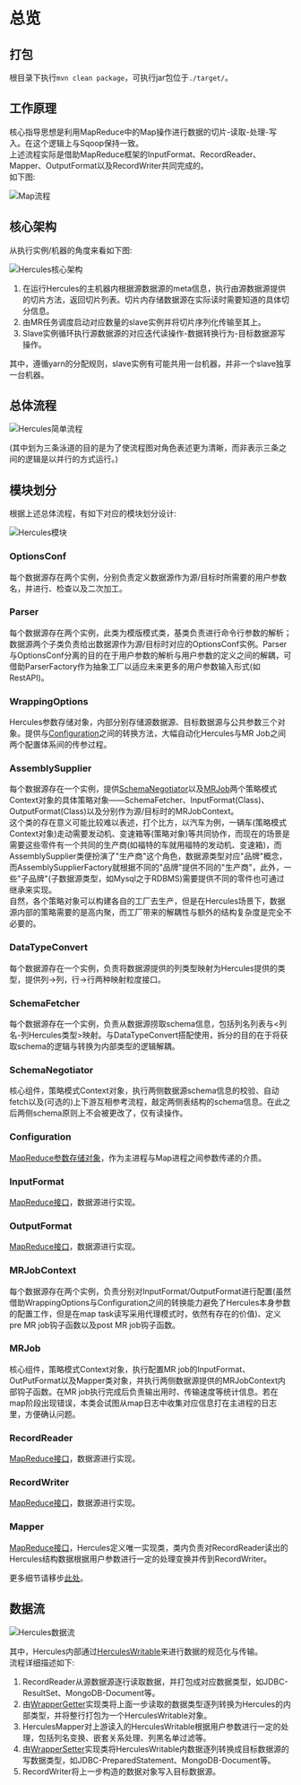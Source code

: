 # 总览
## 打包
根目录下执行`mvn clean package`，可执行jar包位于`./target/`。  
## 工作原理
核心指导思想是利用MapReduce中的Map操作进行数据的切片-读取-处理-写入。在这个逻辑上与Sqoop保持一致。  
上述流程实际是借助MapReduce框架的InputFormat、RecordReader、Mapper、OutputFormat以及RecordWriter共同完成的。  
如下图:  

![Map流程](../image/Map流程.jpg "Map流程")

## 核心架构
从执行实例/机器的角度来看如下图:  

![Hercules核心架构](../image/Hercules工作原理.png "Hercules核心架构")

1. 在运行Hercules的主机器内根据源数据源的meta信息，执行由源数据源提供的切片方法，返回切片列表。切片内存储数据源在实际读时需要知道的具体切分信息。
2. 由MR任务调度启动对应数量的slave实例并将切片序列化传输至其上。
3. Slave实例循环执行源数据源的对应迭代读操作-数据转换行为-目标数据源写操作。 
 
其中，遵循yarn的分配规则，slave实例有可能共用一台机器，并非一个slave独享一台机器。
## 总体流程

![Hercules简单流程](../image/Hercules流程.png "Hercules简单流程")  

(其中划为三条泳道的目的是为了使流程图对角色表述更为清晰，而非表示三条之间的逻辑是以并行的方式运行。)  
## 模块划分
根据上述总体流程，有如下对应的模块划分设计:  

![Hercules模块](../image/Hercules模块.png "Hercules模块")  

### OptionsConf
每个数据源存在两个实例，分别负责定义数据源作为源/目标时所需要的用户参数名，并进行、检查以及二次加工。  
### Parser
每个数据源存在两个实例，此类为模版模式类，基类负责进行命令行参数的解析；数据源两个子类负责给出数据源作为源/目标时对应的OptionsConf实例。Parser与OptionsConf分离的目的在于用户参数的解析与用户参数的定义之间的解耦，可借助ParserFactory作为抽象工厂以适应未来更多的用户参数输入形式(如RestAPI)。  
### WrappingOptions
Hercules参数存储对象，内部分别存储源数据源、目标数据源与公共参数三个对象。提供与[Configuration](./General.md#Configuration)之间的转换方法，大幅自动化Hercules与MR Job之间两个配置体系间的传参过程。
### AssemblySupplier
每个数据源存在一个实例，提供[SchemaNegotiator](./General.md#SchemaNegotiator)以及[MRJob](./General.md#MRJob)两个策略模式Context对象的具体策略对象——SchemaFetcher、InputFormat(Class)、OutputFormat(Class)以及分别作为源/目标时的MRJobContext。  
这个类的存在意义可能比较难以表述，打个比方，以汽车为例，一辆车(策略模式Context对象)走动需要发动机、变速箱等(策略对象)等共同协作，而现在的场景是需要这些零件有一个共同的生产商(如福特的车就用福特的发动机、变速箱)，而AssemblySupplier类便扮演了"生产商"这个角色，数据源类型对应"品牌"概念，而AssemblySupplierFactory就根据不同的"品牌"提供不同的"生产商"，此外，一些"子品牌"(子数据源类型，如Mysql之于RDBMS)需要提供不同的零件也可通过继承来实现。  
自然，各个策略对象可以构建各自的工厂去生产，但是在Hercules场景下，数据源内部的策略需要的是高内聚，而工厂带来的解耦性与额外的结构复杂度是完全不必要的。  
### DataTypeConvert
每个数据源存在一个实例，负责将数据源提供的列类型映射为Hercules提供的类型，提供列->列，行->行两种映射粒度接口。  
### SchemaFetcher
每个数据源存在一个实例，负责从数据源捞取schema信息，包括列名列表与<列名-列Hercules类型>映射。与DataTypeConvert搭配使用，拆分的目的在于将获取schema的逻辑与转换为内部类型的逻辑解耦。 
### SchemaNegotiator
核心组件，策略模式Context对象，执行两侧数据源schema信息的校验、自动fetch以及(可选的)上下游互相参考流程，敲定两侧表结构的schema信息。在此之后两侧schema原则上不会被更改了，仅有读操作。  
### Configuration
[MapReduce参数存储对象](https://hadoop.apache.org/docs/current/api/org/apache/hadoop/conf/Configuration.html)，作为主进程与Map进程之间参数传递的介质。
### InputFormat
[MapReduce接口](https://hadoop.apache.org/docs/stable/api/org/apache/hadoop/mapred/InputFormat.html)，数据源进行实现。
### OutputFormat
[MapReduce接口](https://hadoop.apache.org/docs/stable/api/org/apache/hadoop/mapred/OutputFormat.html)，数据源进行实现。  
### MRJobContext
每个数据源存在两个实例，负责分别对InputFormat/OutputFormat进行配置(虽然借助WrappingOptions与Configuration之间的转换能力避免了Hercules本身参数的配置工作，但是在map task读写采用代理模式时，依然有存在的价值)、定义pre MR job钩子函数以及post MR job钩子函数。  
### MRJob
核心组件，策略模式Context对象，执行配置MR job的InputFormat、OutPutFormat以及Mapper类对象，并执行两侧数据源提供的MRJobContext内部钩子函数。在MR job执行完成后负责输出用时、传输速度等统计信息。若在map阶段出现错误，本类会试图从map日志中收集对应信息打在主进程的日志里，方便确认问题。  
### RecordReader
[MapReduce接口](https://hadoop.apache.org/docs/stable/api/org/apache/hadoop/mapred/RecordReader.html)，数据源进行实现。  
### RecordWriter
[MapReduce接口](https://hadoop.apache.org/docs/stable/api/org/apache/hadoop/mapred/RecordWriter.html)，数据源进行实现。  
### Mapper
[MapReduce接口](https://hadoop.apache.org/docs/stable/api/org/apache/hadoop/mapred/Mapper.html)，Hercules定义唯一实现类，类内负责对RecordReader读出的Hercules结构数据根据用户参数进行一定的处理变换并传到RecordWriter。  

更多细节请移步[此处](./Core.md)。
## 数据流

![Hercules数据流](../image/Hercules数据流.png)  

其中，Hercules内部通过[HerculesWritable](./Core.md#HerculesWritable)来进行数据的规范化与传输。  
流程详细描述如下:  
1. RecordReader从源数据源逐行读取数据，并打包成对应数据类型，如JDBC-ResultSet、MongoDB-Document等。
2. 由[WrapperGetter](./Core.md#WrapperGetter)实现类将上面一步读取的数据类型逐列转换为Hercules的内部类型，并将整行打包为一个HerculesWritable对象。
3. HerculesMapper对上游读入的HerculesWritable根据用户参数进行一定的处理，包括列名变换、嵌套关系处理、列黑名单过滤等。
4. 由[WrapperSetter](./Core.md#WrapperSetter)实现类将HerculesWritable内数据逐列转换成目标数据源的写数据类型，如JDBC-PreparedStatement、MongoDB-Document等。
5. RecordWriter将上一步构造的数据对象写入目标数据源。
